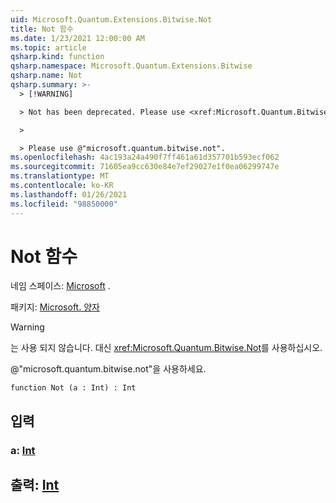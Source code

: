 ```yaml
---
uid: Microsoft.Quantum.Extensions.Bitwise.Not
title: Not 함수
ms.date: 1/23/2021 12:00:00 AM
ms.topic: article
qsharp.kind: function
qsharp.namespace: Microsoft.Quantum.Extensions.Bitwise
qsharp.name: Not
qsharp.summary: >-
  > [!WARNING]

  > Not has been deprecated. Please use <xref:Microsoft.Quantum.Bitwise.Not> instead.

  >

  > Please use @"microsoft.quantum.bitwise.not".
ms.openlocfilehash: 4ac193a24a490f7ff461a61d357701b593ecf062
ms.sourcegitcommit: 71605ea9cc630e84e7ef29027e1f0ea06299747e
ms.translationtype: MT
ms.contentlocale: ko-KR
ms.lasthandoff: 01/26/2021
ms.locfileid: "98850000"
---
```

# <a name="not-function"></a>Not 함수

네임 스페이스: [Microsoft](xref:Microsoft.Quantum.Extensions.Bitwise) .

패키지: [Microsoft. 양자](https://nuget.org/packages/Microsoft.Quantum.QSharp.Core)


> [!WARNING]
> 는 사용 되지 않습니다. 대신 <xref:Microsoft.Quantum.Bitwise.Not>를 사용하십시오.
>
> @"microsoft.quantum.bitwise.not"을 사용하세요.



```qsharp
function Not (a : Int) : Int
```


## <a name="input"></a>입력

### <a name="a--int"></a>a: [Int](xref:microsoft.quantum.lang-ref.int)





## <a name="output--int"></a>출력: [Int](xref:microsoft.quantum.lang-ref.int)

